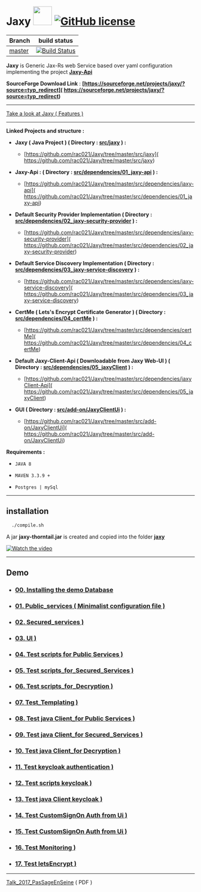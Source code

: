 # Jaxy  <img src="https://cloud.githubusercontent.com/assets/7684497/25315596/e191fb00-2857-11e7-99bf-8e233b4eb795.jpg" width="50"> [![GitHub license](https://img.shields.io/github/license/mashape/apistatus.svg)](https://opensource.org/licenses/MIT)



| Branch    | build status  |
|-----------|---------------|
| [master](https://github.com/rac021/Jaxy/tree/master)  |[![Build Status](https://travis-ci.org/ontop/ontop.svg?branch=master)](https://travis-ci.org/rac021/Jaxy)|


 **Jaxy** is Generic Jax-Rs web Service based over yaml configuration implementing the project  **[Jaxy-Api]( https://github.com/rac021/Jaxy/tree/master/src/dependencies/01_jaxy-api)**

**SourceForge Download Link** : **[https://sourceforge.net/projects/jaxy/?source=typ_redirect]( https://sourceforge.net/projects/jaxy/?source=typ_redirect)** 

---------------------------------------------------------------------------------

[ Take a look at Jaxy ( Features ) ](https://github.com/rac021/Jaxy/tree/master/docs)


------------------------------------------------------

**Linked Projects and structure :** 

- **Jaxy ( Java Project ) ( Directory : [src/jaxy](https://github.com/rac021/Jaxy/tree/master/src/jaxy) ) :**
   * [https://github.com/rac021/Jaxy/tree/master/src/jaxy]( https://github.com/rac021/Jaxy/tree/master/src/jaxy) 
      
- **Jaxy-Api : ( Directory : [src/dependencies/01_jaxy-api](https://github.com/rac021/Jaxy/tree/master/src/dependencies/01_jaxy-api) ) :**
   * [https://github.com/rac021/Jaxy/tree/master/src/dependencies/jaxy-api]( https://github.com/rac021/Jaxy/tree/master/src/dependencies/01_jaxy-api)

- **Default Security Provider Implementation ( Directory : [src/dependencies/02_jaxy-security-provider](https://github.com/rac021/Jaxy/tree/master/src/dependencies/02_jaxy-security-provider) ) :**
   * [https://github.com/rac021/Jaxy/tree/master/src/dependencies/jaxy-security-provider]( https://github.com/rac021/Jaxy/tree/master/src/dependencies/02_jaxy-security-provider) 
     
- **Default Service Discovery Implementation  ( Directory : [src/dependencies/03_jaxy-service-discovery](https://github.com/rac021/Jaxy/tree/master/src/dependencies/03_jaxy-service-discovery) ) :**
   * [https://github.com/rac021/Jaxy/tree/master/src/dependencies/jaxy-service-discovery]( https://github.com/rac021/Jaxy/tree/master/src/dependencies/03_jaxy-service-discovery) 

- **CertMe ( Lets's Encrypt Certificate Generator ) ( Directory : [src/dependencies/04_certMe](https://github.com/rac021/Jaxy/tree/master/src/dependencies/04_certMe) ) :**
   * [https://github.com/rac021/Jaxy/tree/master/src/dependencies/certMe]( https://github.com/rac021/Jaxy/tree/master/src/dependencies/04_certMe) 

- **Default Jaxy-Client-Api ( Downloadable from Jaxy Web-UI ) ( Directory : [src/dependencies/05_jaxyClient](https://github.com/rac021/Jaxy/tree/master/src/dependencies/05_jaxyClient) ) :**
   * [https://github.com/rac021/Jaxy/tree/master/src/dependencies/jaxyClient-Api]( https://github.com/rac021/Jaxy/tree/master/src/dependencies/05_jaxyClient) 
   
- **GUI ( Directory : [src/add-on/JaxyClientUi](https://github.com/rac021/Jaxy/tree/master/src/add-on/JaxyClientUi) ) :**
   * [https://github.com/rac021/Jaxy/tree/master/src/add-on/JaxyClientUi]( https://github.com/rac021/Jaxy/tree/master/src/add-on/JaxyClientUi) 


**Requirements :**

-    `JAVA 8`
    
-    `MAVEN 3.3.9 + `
   
-    `Postgres | mySql `

-----------------------------------------------------

## installation

```xml
  ./compile.sh
``` 
A jar **jaxy-thorntail.jar** is created and copied into the folder **[jaxy](https://github.com/rac021/Jaxy/tree/master/jaxy)**

  [![Watch the video](https://user-images.githubusercontent.com/7684497/50618868-c831e400-0ef5-11e9-8049-84d5c4566fb8.jpg)](https://www.youtube.com/watch?v=6IqxzSankpw&list=PLgd4yhA9GWz3lc2XmuW1lwlH3sjT4gHwa&index=1)
  
------------------------------------------------------

## Demo 

 -  ### [ 00. Installing the demo Database](https://github.com/rac021/Jaxy/tree/master/jaxy/demo/00_db-script)
 
 -  ### [ 01. Public_services ( Minimalist configuration file )](https://github.com/rac021/Jaxy/tree/master/jaxy/demo/01_public_services)
 
 -  ### [ 02. Secured_services )](https://github.com/rac021/Jaxy/tree/master/jaxy/demo/02_secured_services)
 
 -  ### [ 03. UI )](https://github.com/rac021/Jaxy/tree/master/jaxy/demo/03_ui)
 
 -  ### [ 04. Test scripts for Public Services )](https://github.com/rac021/Jaxy/tree/master/jaxy/demo/04_test_scripts_for_public_services)
 
 -  ### [ 05. Test scripts_for_Secured_Services )](https://github.com/rac021/Jaxy/tree/master/jaxy/demo/05_test_scripts_for_secured_services)
  
 -  ### [ 06. Test scripts_for_Decryption )](https://github.com/rac021/Jaxy/tree/master/jaxy/demo/06_test_scripts_for_decryption)
  
 -  ### [ 07. Test_Templating )](https://github.com/rac021/Jaxy/tree/master/jaxy/demo/07_test_templating)
 
 -  ### [ 08. Test java Client_for Public Services )](https://github.com/rac021/Jaxy/tree/master/jaxy/demo/08_test_java_client_for_public_services)
  
 -  ### [ 09. Test java Client_for Secured_Services )](https://github.com/rac021/Jaxy/tree/master/jaxy/demo/09_test_java_client_for_secured_services)
 
 -  ### [ 10. Test java Client_for Decryption )](https://github.com/rac021/Jaxy/tree/master/jaxy/demo/10_test_java_client_for_decryption)
 
 -  ### [ 11. Test keycloak authentication )](https://github.com/rac021/Jaxy/tree/master/jaxy/demo/11_test_keycloak_authentication)
 
 -  ### [ 12. Test scripts keycloak )](https://github.com/rac021/Jaxy/tree/master/jaxy/demo/12_test_scripts_keycloak)
 
 -  ### [ 13. Test java Client keycloak )](https://github.com/rac021/Jaxy/tree/master/jaxy/demo/13_test_java_client_keycloak)
 
 -  ### [ 14. Test CustomSignOn Auth from Ui )](https://github.com/rac021/Jaxy/tree/master/jaxy/demo/14_test_CustomSignOn_Auth_from_Ui)

 -  ### [ 15. Test CustomSignOn Auth from Ui )](https://github.com/rac021/Jaxy/tree/master/jaxy/demo/15_test_KeyCloak_Auth_from_Ui)

 -  ### [ 16. Test Monitoring )](https://github.com/rac021/Jaxy/tree/master/jaxy/demo/16_test_monitoring)

 -  ### [ 17. Test letsEncrypt )](https://github.com/rac021/Jaxy/tree/master/jaxy/demo/17_test_letsEncrypt)
 
------------------------------------------------------


  [Talk_2017_PasSageEnSeine]( https://github.com/rac021/Jax-Y/blob/master/demo_sourceForge/Talk_PasSageEnSeine/Jax-Y.pdf
) ( PDF ) 

